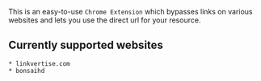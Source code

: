 This is an easy-to-use `Chrome Extension` which bypasses links on various websites and lets you use the direct url for your resource.

## Currently supported websites

    * linkvertise.com
    * bonsaihd

